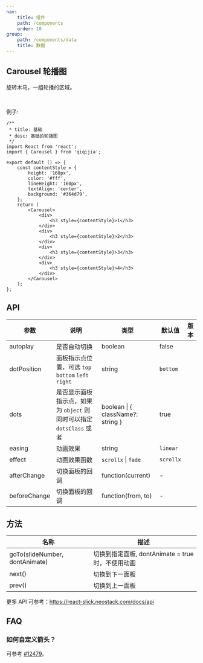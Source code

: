 ```yaml
---
nav:
    title: 组件
    path: /components
    order: 10
group:
    path: /components/data
    title: 数据
---
```


## Carousel 轮播图

旋转木马，一组轮播的区域。

<br />

例子: 

```tsx
/**
 * title: 基础
 * desc: 基础的轮播图
 */
import React from 'react';
import { Carousel } from 'qiqijia';

export default () => {
    const contentStyle = {
        height: '160px',
        color: '#fff',
        lineHeight: '160px',
        textAlign: 'center',
        background: '#364d79',
    };
    return (
        <Carousel>
            <div>
                <h3 style={contentStyle}>1</h3>
            </div>
            <div>
                <h3 style={contentStyle}>2</h3>
            </div>
            <div>
                <h3 style={contentStyle}>3</h3>
            </div>
            <div>
                <h3 style={contentStyle}>4</h3>
            </div>
        </Carousel>
    );
};
```


## API

| 参数 | 说明 | 类型 | 默认值 | 版本 |
| --- | --- | --- | --- | --- |
| autoplay | 是否自动切换 | boolean | false |  |
| dotPosition | 面板指示点位置，可选 `top` `bottom` `left` `right` | string | `bottom` |  |
| dots | 是否显示面板指示点，如果为 `object` 则同时可以指定 `dotsClass` 或者 | boolean \| { className?: string } | true |  |
| easing | 动画效果 | string | `linear` |  |
| effect | 动画效果函数 | `scrollx` \| `fade` | `scrollx` |  |
| afterChange | 切换面板的回调 | function(current) | - |  |
| beforeChange | 切换面板的回调 | function(from, to) | - |  |

## 方法

| 名称 | 描述 |
| --- | --- |
| goTo(slideNumber, dontAnimate) | 切换到指定面板, dontAnimate = true 时，不使用动画 |
| next() | 切换到下一面板 |
| prev() | 切换到上一面板 |

更多 API 可参考：<https://react-slick.neostack.com/docs/api>

## FAQ

### 如何自定义箭头？

可参考 [#12479](https://github.com/ant-design/ant-design/issues/12479)。
